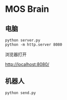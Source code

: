 # MOS Brain

## 电脑

```shell
python server.py
python -m http.server 8080
```

浏览器打开

<http://localhost:8080/>

## 机器人

```shell
python send.py
```
